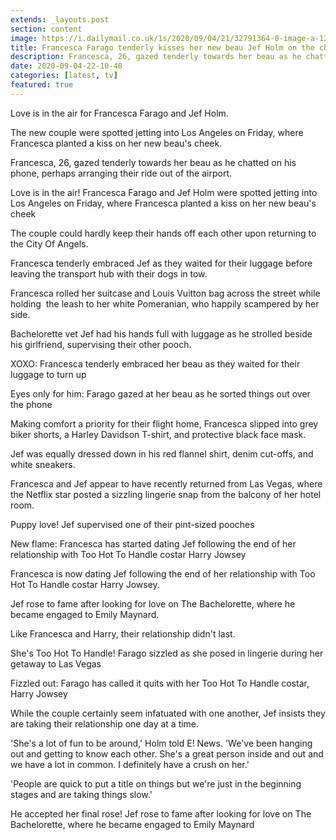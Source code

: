```yaml
---
extends: _layouts.post
section: content
image: https://i.dailymail.co.uk/1s/2020/09/04/21/32791364-0-image-a-129_1599253150861.jpg 
title: Francesca Farago tenderly kisses her new beau Jef Holm on the cheek 
description: Francesca, 26, gazed tenderly towards her beau as he chatted on his phone, perhaps arranging their ride out of the airport. The couple could hardly keep their hands off each other. 
date: 2020-09-04-22-10-48 
categories: [latest, tv] 
featured: true 
--- 
```

Love is in the air for Francesca Farago and Jef Holm.

The new couple were spotted jetting into Los Angeles on Friday, where Francesca planted a kiss on her new beau's cheek.

Francesca, 26, gazed tenderly towards her beau as he chatted on his phone, perhaps arranging their ride out of the airport.

Love is in the air! Francesca Farago and Jef Holm were spotted jetting into Los Angeles on Friday, where Francesca planted a kiss on her new beau's cheek 

The couple could hardly keep their hands off each other upon returning to the City Of Angels.

Francesca tenderly embraced Jef as they waited for their luggage before leaving the transport hub with their dogs in tow.

Francesca rolled her suitcase and Louis Vuitton bag across the street while holding  the leash to her white Pomeranian, who happily scampered by her side.

Bachelorette vet Jef had his hands full with luggage as he strolled beside his girlfriend, supervising their other pooch.

XOXO: Francesca tenderly embraced her beau as they waited for their luggage to turn up

Eyes only for him: Farago gazed at her beau as he sorted things out over the phone 

Making comfort a priority for their flight home, Francesca slipped into grey biker shorts, a Harley Davidson T-shirt, and protective black face mask.

Jef was equally dressed down in his red flannel shirt, denim cut-offs, and white sneakers.

Francesca and Jef appear to have recently returned from Las Vegas, where the Netflix star posted a sizzling lingerie snap from the balcony of her hotel room.

Puppy love! Jef supervised one of their pint-sized pooches

New flame: Francesca has started dating Jef following the end of her relationship with Too Hot To Handle costar Harry Jowsey

Francesca is now dating Jef following the end of her relationship with Too Hot To Handle costar Harry Jowsey.

Jef rose to fame after looking for love on The Bachelorette, where he became engaged to Emily Maynard.

Like Francesca and Harry, their relationship didn't last. 

She's Too Hot To Handle! Farago sizzled as she posed in lingerie during her getaway to Las Vegas

Fizzled out: Farago has called it quits with her Too Hot To Handle costar, Harry Jowsey

While the couple certainly seem infatuated with one another, Jef insists they are taking their relationship one day at a time.

'She's a lot of fun to be around,' Holm told E! News. 'We've been hanging out and getting to know each other. She's a great person inside and out and we have a lot in common. I definitely have a crush on her.'

'People are quick to put a title on things but we're just in the beginning stages and are taking things slow.' 

He accepted her final rose! Jef rose to fame after looking for love on The Bachelorette, where he became engaged to Emily Maynard

